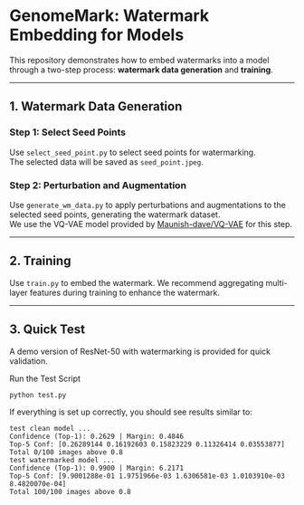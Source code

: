 # GenomeMark: Watermark Embedding for Models

This repository demonstrates how to embed watermarks into a model through a two-step process: **watermark data generation** and **training**.

---

## 1. Watermark Data Generation

### Step 1: Select Seed Points  
Use `select_seed_point.py` to select seed points for watermarking.  
The selected data will be saved as `seed_point.jpeg`.

### Step 2: Perturbation and Augmentation  
Use `generate_wm_data.py` to apply perturbations and augmentations to the selected seed points, generating the watermark dataset.  
We use the VQ-VAE model provided by [Maunish-dave/VQ-VAE](https://github.com/Maunish-dave/VQ-VAE) for this step.

---

## 2. Training
Use `train.py` to embed the watermark. We recommend aggregating multi-layer features during training to enhance the watermark.

---

## 3. Quick Test

A demo version of ResNet-50 with watermarking is provided for quick validation.

Run the Test Script

```bash
python test.py
```

If everything is set up correctly, you should see results similar to:

```
test clean model ...
Confidence (Top-1): 0.2629 | Margin: 0.4846
Top-5 Conf: [0.26289144 0.16192603 0.15823229 0.11326414 0.03553877]
Total 0/100 images above 0.8
test watermarked model ...
Confidence (Top-1): 0.9900 | Margin: 6.2171
Top-5 Conf: [9.9001288e-01 1.9751966e-03 1.6306581e-03 1.0103910e-03 8.4820070e-04]
Total 100/100 images above 0.8
```
